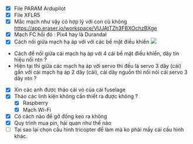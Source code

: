 - [x] File PARAM Ardupilot
- [x] File XFLR5 
- [x] Mắc mạch như vậy có hợp lý với con cũ không 
https://app.eraser.io/workspace/VUJAtTZh3FBXOchzBXge
- [x] Mạch FC hồi đó : Pix4 hay là Durandal
- [x] Cách nối giữa mạch hạ áp với với các bề mặt điều khiển 
![](https://i.imgur.com/H4LvBzL.png)
- Cách để nối giữa cái mạch hạ áp với 4 cái bề mặt điều khiển, dây tín hiệu nối ntn ?
- Hiện tại thì giữa các mạch hạ áp với servo thì đều là servo 3 dây (cái) gắn với cái mạch hạ áp 2 dây (cái), cái dây nguồn thì nối nói cái servo 3 dây ntn ?
- [x] Xin các anh được tháo cái vỏ của cái fuselage
- [x] Tháo các linh kiện không cần thiết ra được không ?
	- [x] Raspberry
	- [x] Mạch Wi-Fi
- [x] Có cách nào để gỡ đống keo ra không
- [x] Quy trình mua pin, hải quan như thế nào
- [ ] Tại sao lại chọn cấu hình tricopter để làm mà ko phải mấy cái cấu hình khác.